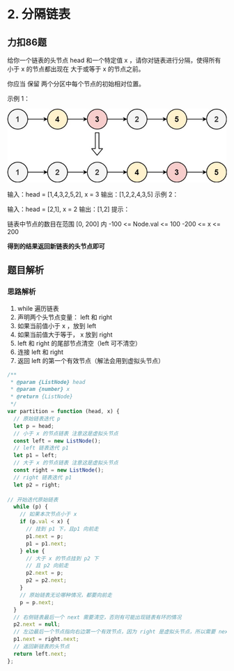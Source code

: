 # 2.  分隔链表 
## 力扣86题 
给你一个链表的头节点 head 和一个特定值 x ，请你对链表进行分隔，使得所有 小于 x 的节点都出现在 大于或等于 x 的节点之前。

你应当 保留 两个分区中每个节点的初始相对位置。

示例 1：

![Alt text](image-1.png)

输入：head = [1,4,3,2,5,2], x = 3
输出：[1,2,2,4,3,5]
示例 2：

输入：head = [2,1], x = 2
输出：[1,2]
提示：

链表中节点的数目在范围 [0, 200] 内
-100 <= Node.val <= 100
-200 <= x <= 200

**得到的结果返回新链表的头节点即可**

## 题目解析

### 思路解析

1. while 遍历链表
2. 声明两个头节点变量： left 和 right
3. 如果当前值小于 x ，放到 left
4. 如果当前值大于等于， x 放到 right
5. left 和 right 的尾部节点清空（left 可不清空）
6. 连接 left 和 right
7. 返回 left 的第一个有效节点（解法会用到虚拟头节点）

```js
/**
 * @param {ListNode} head
 * @param {number} x
 * @return {ListNode}
 */
var partition = function (head, x) {
  // 原始链表迭代 p
  let p = head;
  // 小于 x 的节点链表 注意这是虚拟头节点
  const left = new ListNode();
  // left 链表迭代 p1
  let p1 = left;
  // 大于 x 的节点链表 注意这是虚拟头节点
  const right = new ListNode();
  // right 链表迭代 p1
  let p2 = right;

// 开始迭代原始链表
  while (p) {
    // 如果本次节点小于 x
    if (p.val < x) {
      // 挂到 p1 下，且p1 向前走
      p1.next = p;
      p1 = p1.next;
    } else {
      // 大于 x 的节点挂到 p2 下
      // 且 p2 向前走
      p2.next = p;
      p2 = p2.next;
    }
    // 原始链表无论哪种情况，都要向前走
    p = p.next;
  }
  // 右侧链表最后一个 next 需要清空，否则有可能出现链表有环的情况
  p2.next = null;
  // 左边最后一个节点指向右边第一个有效节点，因为 right 是虚拟头节点，所以需要 next
  p1.next = right.next;
  // 返回新链表的头节点
  return left.next;
};

```

